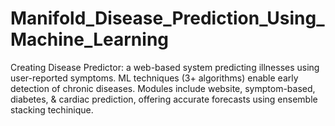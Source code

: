 # Manifold_Disease_Prediction_Using_Machine_Learning
Creating Disease Predictor: a web-based system predicting illnesses using user-reported symptoms. ML techniques (3+ algorithms) enable early detection of chronic diseases. Modules include website, symptom-based, diabetes, &amp; cardiac prediction, offering accurate forecasts using ensemble stacking techinique. 
